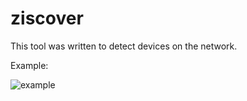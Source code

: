 # ziscover
This tool was written to detect devices on the network.

Example:

![example](https://github.com/4sarp/ziscover/assets/120489521/98036066-dd30-4764-9dca-01164ab87264)
